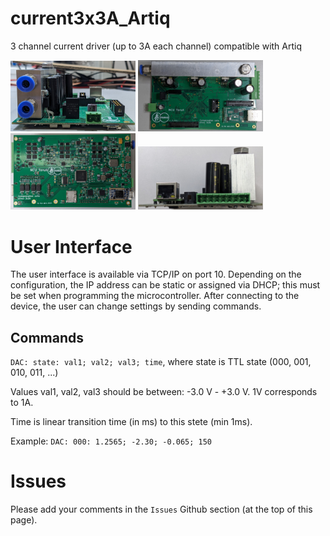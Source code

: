 # current3x3A_Artiq
3 channel current driver (up to 3A each channel) compatible with Artiq



<img src="./images/current3x3_back_view.png"  width="200" />
<img src="./images/current3x3_top_view.png"  width="200" />
<img src="./images/current3x3_bottom_view.png"  width="200" />
<img src="./images/current3x3_front_view.png"  width="200" />

# User Interface

The user interface is available via TCP/IP on port 10. Depending on the configuration, the IP address can be static or assigned via DHCP; this must be set when programming the microcontroller. After connecting to the device, the user can change settings by sending commands.

## Commands

`DAC: state: val1; val2; val3; time`, where state is TTL state (000, 001, 010, 011, ...)

Values val1, val2, val3 should be between: -3.0 V - +3.0 V. 1V corresponds to 1A. 

Time is linear transition time (in ms) to this stete (min 1ms).

Example: `DAC: 000: 1.2565; -2.30; -0.065; 150`


# Issues

Please add your comments in the `Issues` Github section (at the top of this page).